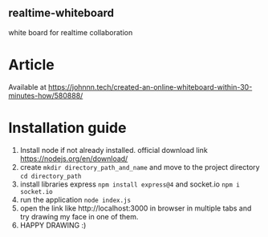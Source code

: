 ## realtime-whiteboard
white board for realtime collaboration

# Article  
Available at https://johnnn.tech/created-an-online-whiteboard-within-30-minutes-how/580888/

# Installation guide
1. Install node if not already installed. official download link https://nodejs.org/en/download/
2. create ```mkdir directory_path_and_name``` and move to the project directory ```cd directory_path```
3. install libraries express ```npm install express@4``` and  socket.io ```npm i socket.io```
4. run the application ```node index.js```
5. open the link like http://localhost:3000 in browser in multiple tabs and try drawing my face in one of them. 
6. HAPPY DRAWING :)
